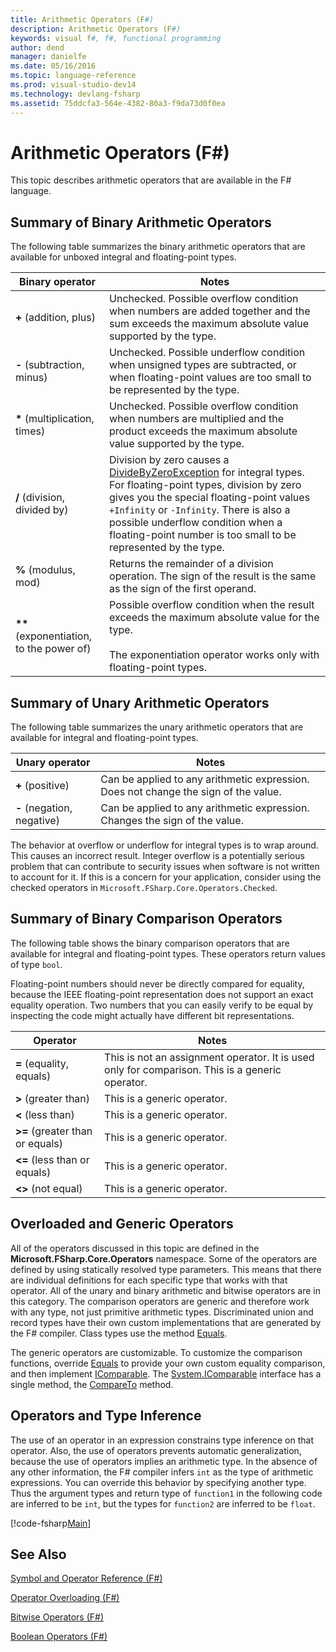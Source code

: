 ```yaml
---
title: Arithmetic Operators (F#)
description: Arithmetic Operators (F#)
keywords: visual f#, f#, functional programming
author: dend
manager: danielfe
ms.date: 05/16/2016
ms.topic: language-reference
ms.prod: visual-studio-dev14
ms.technology: devlang-fsharp
ms.assetid: 75ddcfa3-564e-4382-80a3-f9da73d0f0ea 
---
```


# Arithmetic Operators (F#)

This topic describes arithmetic operators that are available in the F# language.

## Summary of Binary Arithmetic Operators
The following table summarizes the binary arithmetic operators that are available for unboxed integral and floating-point types.

|Binary operator|Notes|
|---------------|-----|
|**+** (addition, plus)|Unchecked. Possible overflow condition when numbers are added together and the sum exceeds the maximum absolute value supported by the type.|
|**-** (subtraction, minus)|Unchecked. Possible underflow condition when unsigned types are subtracted, or when floating-point values are too small to be represented by the type.|
|**&#42;** (multiplication, times)|Unchecked. Possible overflow condition when numbers are multiplied and the product exceeds the maximum absolute value supported by the type.|
|**/** (division, divided by)|Division by zero causes a [DivideByZeroException](https://msdn.microsoft.com/library/system.dividebyzeroexception.aspx) for integral types. For floating-point types, division by zero gives you the special floating-point values `+Infinity` or `-Infinity`. There is also a possible underflow condition when a floating-point number is too small to be represented by the type.|
|**%** (modulus, mod)|Returns the remainder of a division operation. The sign of the result is the same as the sign of the first operand.|
|**&#42;&#42;** (exponentiation, to the power of)|Possible overflow condition when the result exceeds the maximum absolute value for the type.<br /><br />The exponentiation operator works only with floating-point types.|

## Summary of Unary Arithmetic Operators
The following table summarizes the unary arithmetic operators that are available for integral and floating-point types.


|Unary operator|Notes|
|--------------|-----|
|**+** (positive)|Can be applied to any arithmetic expression. Does not change the sign of the value.|
|**-** (negation, negative)|Can be applied to any arithmetic expression. Changes the sign of the value.|
The behavior at overflow or underflow for integral types is to wrap around. This causes an incorrect result. Integer overflow is a potentially serious problem that can contribute to security issues when software is not written to account for it. If this is a concern for your application, consider using the checked operators in `Microsoft.FSharp.Core.Operators.Checked`.


## Summary of Binary Comparison Operators
The following table shows the binary comparison operators that are available for integral and floating-point types. These operators return values of type `bool`.

Floating-point numbers should never be directly compared for equality, because the IEEE floating-point representation does not support an exact equality operation. Two numbers that you can easily verify to be equal by inspecting the code might actually have different bit representations.



|Operator|Notes|
|--------|-----|
|**=** (equality, equals)|This is not an assignment operator. It is used only for comparison. This is a generic operator.|
|**&gt;** (greater than)|This is a generic operator.|
|**&lt;** (less than)|This is a generic operator.|
|**&gt;=** (greater than or equals)|This is a generic operator.|
|**&lt;=** (less than or equals)|This is a generic operator.|
|**&lt;&gt;** (not equal)|This is a generic operator.|

## Overloaded and Generic Operators
All of the operators discussed in this topic are defined in the **Microsoft.FSharp.Core.Operators** namespace. Some of the operators are defined by using statically resolved type parameters. This means that there are individual definitions for each specific type that works with that operator. All of the unary and binary arithmetic and bitwise operators are in this category. The comparison operators are generic and therefore work with any type, not just primitive arithmetic types. Discriminated union and record types have their own custom implementations that are generated by the F# compiler. Class types use the method [Equals](https://msdn.microsoft.com/library/bsc2ak47.aspx).

The generic operators are customizable. To customize the comparison functions, override [Equals](https://msdn.microsoft.com/library/bsc2ak47.aspx) to provide your own custom equality comparison, and then implement [IComparable](https://msdn.microsoft.com/library/system.icomparable.aspx). The [System.IComparable](https://msdn.microsoft.com/library/system.icomparable.aspx) interface has a single method, the [CompareTo](https://msdn.microsoft.com/library/system.icomparable.compareto.aspx) method.


## Operators and Type Inference
The use of an operator in an expression constrains type inference on that operator. Also, the use of operators prevents automatic generalization, because the use of operators implies an arithmetic type. In the absence of any other information, the F# compiler infers `int` as the type of arithmetic expressions. You can override this behavior by specifying another type. Thus the argument types and return type of `function1` in the following code are inferred to be `int`, but the types for `function2` are inferred to be `float`.

[!code-fsharp[Main](snippets/fslangref1/snippet3501.fs)]
    
## See Also
[Symbol and Operator Reference &#40;F&#35;&#41;](Symbol-and-Operator-Reference-%5BFSharp%5D.md)

[Operator Overloading &#40;F&#35;&#41;](Operator-Overloading-%5BFSharp%5D.md)

[Bitwise Operators &#40;F&#35;&#41;](Bitwise-Operators-%5BFSharp%5D.md)

[Boolean Operators &#40;F&#35;&#41;](Boolean-Operators-%5BFSharp%5D.md)